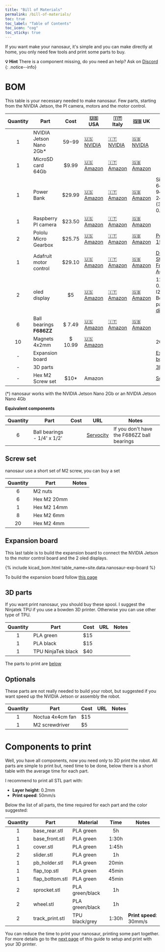 ```yaml
---
title: "Bill of Materials"
permalink: /bill-of-materials/
toc: true
toc_label: "Table of Contents"
toc_icon: "cog"
toc_sticky: true
---
```


If you want make your nanosaur, it's simple and you can make directly at home, you only need few tools and print some parts to buy.

<!--
If you don't want print or you don't have a 3D printer you can buy all parts you need, simple going on the [buy](/buy) page.
-->

**:bulb: Hint** There is a component missing, do you need an help? Ask on [Discord](https://discord.gg/kgqW7Hrk3u)
{: .notice--info}

# BOM

This table is your necessary needed to make nanosaur. Few parts, starting from the NVIDIA Jetson, the PI camera, motors and the motor control.

| Quantity | Part                        | Cost     | :us: USA  | :it: Italy | :uk: UK | Notes                               |
|:--------:|-----------------------------|:--------:|-----------|------------|---------|-------------------------------------|
| 1        | NVIDIA Jetson Nano 2Gb*     | $59-$99  | [:us: NVIDIA](https://developer.nvidia.com/embedded/buy/jetson-nano-devkit)| [:it: NVIDIA](https://developer.nvidia.com/embedded/buy/jetson-nano-devkit)| [:uk: NVIDIA](https://developer.nvidia.com/embedded/buy/jetson-nano-devkit)|  |
| 1        | MicroSD card 64Gb           | $9.99    | [:us: Amazon](https://amzn.to/2X7rWpH) | [:it: Amazon](https://amzn.to/39015kN) | [:uk: Amazon](https://amzn.to/3rPYqCY) |        |
| 1        | Power Bank                  | $29.99   | [:us: Amazon](https://amzn.to/2X8RNha) | [:it: Amazon](https://amzn.to/3GpERJ8) | [:uk: Amazon](https://amzn.to/3rQr46R) | Size max:<br/>64mm x 94mm x 24mm<br/>(3in x 4in x 0.94in) |
| 1        | Raspberry PI camera         | $23.50   | [:us: Amazon](https://amzn.to/2LgasF5) | [:it: Amazon](https://amzn.to/2Mxc8uo) | [:uk: Amazon](https://amzn.to/2LehMAW) |                                     |
| 2        | Pololu Micro Gearbox        | $25.75   | [:us: Amazon](https://amzn.to/3hS4o1P) | [:it: Amazon](https://amzn.to/3tbVnp8) | [:uk: Amazon](https://amzn.to/3ogIyXZ) | [Pololu 6V 150RPM](https://www.pololu.com/product/2368) |
| 1        | Adafruit motor control      | $29.10   | [:us: Amazon](https://amzn.to/392GhZU) | [:it: Amazon](https://amzn.to/3mz3BFh) | [:uk: Amazon](https://amzn.to/3rKMiTI) | [DC Motor + Stepper FeatherWing Add-on](https://www.adafruit.com/product/2927) |
| 2        | oled display                | $5       | [:us: Amazon](https://amzn.to/3ocB3kJ) | [:it: Amazon](https://amzn.to/3d4FFWX) | [:uk: Amazon](https://amzn.to/3pQBH8b) | 128x64px 0.06 inch - I2C<br/>Best price pack [3 display](https://amzn.to/3d6Qgkv)  |
| 6        | Ball bearings **F686ZZ**    | $ 7.49   | [:us: Amazon](https://amzn.to/3dIs8DJ) | [:it: Amazon](https://amzn.to/2Q75LiZ) | [:uk: Amazon](https://amzn.to/3wzYiKf) |                                      |
| 10       | Magnets 4x2mm              | $ 10.99   | [:us: Amazon](https://amzn.to/3pwnnTp) |   |   | 200Pcs box                          |
| -        | Expansion board             |          |           |           |           | [Expansion board](#expansion-board) | 
| -        | 3D parts                    |          |           |           |           | [3D parts](#3d-parts)               |
| -        | Hex M2 Screw set            | $10*     | Amazon    |           |           | [Screw set](#screw-set)             |

(*) nanosaur works with the NVIDIA Jetson Nano 2Gb or an NVIDIA Jetson Nano 4Gb

**Equivalent components**

| Quantity | Part                        | Cost     | URL       | Notes                               |
|:--------:|-----------------------------|:--------:|-----------|-------------------------------------|
| 6        | Ball bearings - 1/4' x 1/2' |          | [Servocity](https://www.servocity.com/1-4-id-x-1-2-od-flanged-ball-bearing-2-pack/) | If you don't have the F686ZZ ball bearings  |

## Screw set

nanosaur use a short set of M2 screw, you can buy a set 

| Quantity | Part                        | Notes |
|:--------:|-----------------------------|-------|
| 6        | M2 nuts                     |       |
| 6        | Hex M2 20mm                 |       |
| 1        | Hex M2 14mm                 |       |
| 8        | Hex M2 6mm                  |       |
| 20       | Hex M2 4mm                  |       |

## Expansion board

This last table is to build the expansion board to connect the NVIDIA Jetson to the motor control board and the 2 oled displays.

{% include kicad_bom.html table_name=site.data.nanosaur-exp-board %}

To build the expansion board follow [this page](/expansion-board)

## 3D parts

If you want print nanosaur, you should buy these spool. I suggest the Ninjatek TPU if you use a bowden 3D printer. Otherwise you can use other type of TPU.

| Quantity | Part                | Cost | URL | Notes |
|:--------:|---------------------|------|-----|-------|
| 1        | PLA green           | $15  |     |       |
| 1        | PLA black           | $15  |     |       |
| 1        | TPU NinjaTek black  | $40  |     |       |

The parts to print are [below](#components-to-print)

## Optionals

These parts are not really needed to build your robot, but suggested if you want speed up the NVIDIA Jetson or assembly the robot.

| Quantity | Part                | Cost | URL | Notes |
|:--------:|---------------------|------|-----|-------|
| 1        | Noctua 4x4cm fan    | $15  |     |       |
| 1        | M2 screwdriver      | $5   |     |       |

# Components to print

Well, you have all components, now you need only to 3D print the robot. All parts are simple to print but, need time to be done, below there is a short table with the average time for each part.

I recommend to print all STL part with:
* **Layer height**: 0.2mm
* **Print speed**: 50mm/s

Below the list of all parts, the time required for each part and the color suggested:

| Quantity | Part            | Material        | Time  | Notes |
|:--------:|-----------------|-----------------|:-----:|-------|
| 1        | base_rear.stl   | PLA green       | 5h    |       |
| 1        | base_front.stl  | PLA green       | 1:30h |       |
| 1        | cover.stl       | PLA green       | 1:45h |       |
| 2        | slider.stl      | PLA green       | 1h    |       |
| 1        | pb_holder.stl   | PLA green       | 20min |       |
| 1        | flap_top.stl    | PLA green       | 45min |       |
| 1        | flap_bottom.stl | PLA green       | 45min |       |
| 2        | sprocket.stl    | PLA green/black | 1h    |       |
| 2        | wheel.stl       | PLA green/black | 1h    |       |
| 2        | track_print.stl | TPU black/grey  | 1:30h | **Print speed**: 30mm/s |

You can reduce the time to print your nanosaur, printing some part together. For more details go to the [next page](/3d-print) of this guide to setup and print with your 3D printer.

